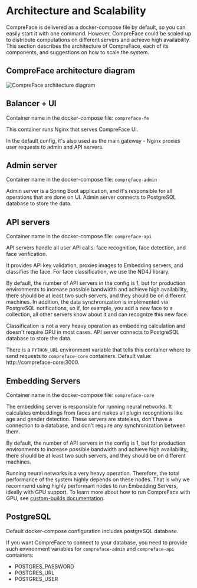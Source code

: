 # Architecture and Scalability

CompreFace is delivered as a docker-compose file by default, so you can
easily start it with one command. However, CompreFace could be scaled up
to distribute computations on different servers and achieve high
availability. This section describes the architecture of CompreFace,
each of its components, and suggestions on how to scale the system.

## CompreFace architecture diagram

![CompreFace architecture diagram](https://user-images.githubusercontent.com/3736126/107855144-5db83580-6e29-11eb-993a-46cdc0c82812.png)

## Balancer + UI

Container name in the docker-compose file: `compreface-fe`

This container runs Nginx that serves CompreFace UI.

In the default config, it's also used as the main gateway - Nginx
proxies user requests to admin and API servers.

## Admin server

Container name in the docker-compose file: `compreface-admin`

Admin server is a Spring Boot application, and it's responsible for all
operations that are done on UI. Admin server connects to PostgreSQL
database to store the data.

## API servers

Container name in the docker-compose file: `compreface-api`

API servers handle all user API calls: face recognition, face detection,
and face verification.

It provides API key validation, proxies images to Embedding servers, and
classifies the face. For face classification, we use the ND4J library.

By default, the number of API servers in the config is 1, but for production
environments to increase possible bandwidth and achieve high
availability, there should be at least two such servers, and they should
be on different machines. In addition, the data synchronization is
implemented via PostgreSQL notifications, so if, for example, you add a
new face to a collection, all other servers know about it and can
recognize this new face.

Classification is not a very heavy operation as embedding calculation
and doesn't require GPU in most cases. API server connects to PostgreSQL
database to store the data.

There is a `PYTHON_UR`L environment variable that tells this container where
to send requests to `compreface-core` containers.
Default value: http://compreface-core:3000.

## Embedding Servers

Container name in the docker-compose file: `compreface-core`

The embedding server is responsible for running neural networks. It
calculates embeddings from faces and makes all plugin recognitions like
age and gender detection. These servers are stateless, don't have a
connection to a database, and don't require any synchronization between
them.

By default, the number of API servers in the config is 1, but for production
environments to increase possible bandwidth and achieve high
availability, there should be at least two such servers, and they should
be on different machines.

Running neural networks is a very heavy operation. Therefore, the total
performance of the system highly depends on these nodes. That is why we
recommend using highly performant nodes to run Embedding Servers,
ideally with GPU support. To learn more about how to run CompreFace with
GPU, see [custom-builds documentation](Custom-builds.md).

## PostgreSQL

Default docker-compose configuration includes postgreSQL database.

If you want CompreFace to connect to your database, you need to provide
such environment variables for `compreface-admin` and `compreface-api`
containers:
* POSTGRES_PASSWORD
* POSTGRES_URL
* POSTGRES_USER
